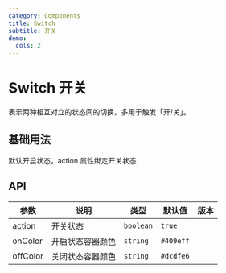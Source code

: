 ```yaml
---
category: Components
title: Switch
subtitle: 开关
demo:
  cols: 2
---
```


# Switch 开关

表示两种相互对立的状态间的切换，多用于触发「开/关」。

## 基础用法

默认开启状态，action 属性绑定开关状态

<!-- prettier-ignore -->
<code src="./demo/basic.tsx"></code>

## API

| 参数     | 说明             | 类型      | 默认值    | 版本 |
| -------- | ---------------- | --------- | --------- | ---- |
| action   | 开关状态         | `boolean` | `true`    |      |
| onColor  | 开启状态容器颜色 | `string`  | `#409eff` |      |
| offColor | 关闭状态容器颜色 | `string`  | `#dcdfe6` |      |
